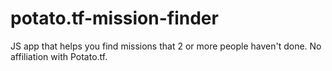 # potato.tf-mission-finder
JS app that helps you find missions that 2 or more people haven't done. No affiliation with Potato.tf.
